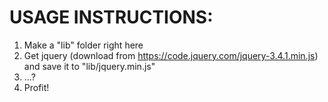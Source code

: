 
# USAGE INSTRUCTIONS:

1. Make a "lib" folder right here
2. Get jquery (download from https://code.jquery.com/jquery-3.4.1.min.js) and
   save it to "lib/jquery.min.js"
3. ...?
4. Profit!

